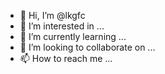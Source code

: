 - 👋 Hi, I’m @lkgfc
- 👀 I’m interested in ...
- 🌱 I’m currently learning ...
- 💞️ I’m looking to collaborate on ...
- 📫 How to reach me ...

<!---
lkgfc/lkgfc is a ✨ special ✨ repository because its `README.md` (this file) appears on your GitHub profile.
You can click the Preview link to take a look at your changes.
--->
